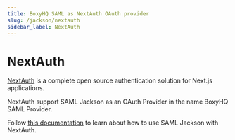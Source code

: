 ```yaml
---
title: BoxyHQ SAML as NextAuth OAuth provider
slug: /jackson/nextauth
sidebar_label: NextAuth
---
```


# NextAuth

[NextAuth](https://next-auth.js.org/) is a complete open source authentication solution for Next.js applications.

NextAuth support SAML Jackson as an OAuth Provider in the name BoxyHQ SAML Provider.

Follow [this documentation](https://next-auth.js.org/providers/boxyhq-saml) to learn about how to use SAML Jackson with NextAuth.
